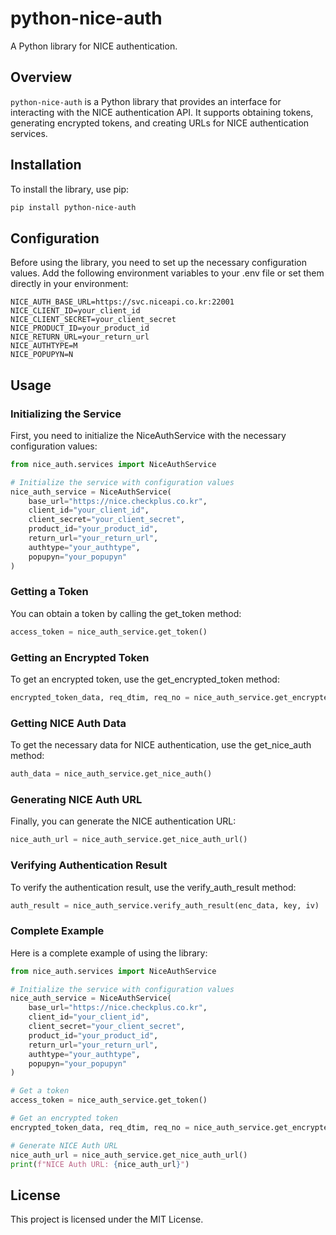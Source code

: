 # python-nice-auth

A Python library for NICE authentication.

## Overview

`python-nice-auth` is a Python library that provides an interface for interacting with the NICE authentication API. It supports obtaining tokens, generating encrypted tokens, and creating URLs for NICE authentication services.

## Installation

To install the library, use pip:

```bash
pip install python-nice-auth
```

## Configuration

Before using the library, you need to set up the necessary configuration values. Add the following environment variables to your .env file or set them directly in your environment:

```env
NICE_AUTH_BASE_URL=https://svc.niceapi.co.kr:22001
NICE_CLIENT_ID=your_client_id
NICE_CLIENT_SECRET=your_client_secret
NICE_PRODUCT_ID=your_product_id
NICE_RETURN_URL=your_return_url
NICE_AUTHTYPE=M
NICE_POPUPYN=N
```

## Usage

### Initializing the Service

First, you need to initialize the NiceAuthService with the necessary configuration values:

```python
from nice_auth.services import NiceAuthService

# Initialize the service with configuration values
nice_auth_service = NiceAuthService(
    base_url="https://nice.checkplus.co.kr",
    client_id="your_client_id",
    client_secret="your_client_secret",
    product_id="your_product_id",
    return_url="your_return_url",
    authtype="your_authtype",
    popupyn="your_popupyn"
)
```

### Getting a Token

You can obtain a token by calling the get_token method:

```python
access_token = nice_auth_service.get_token()
```


### Getting an Encrypted Token

To get an encrypted token, use the get_encrypted_token method:

```python
encrypted_token_data, req_dtim, req_no = nice_auth_service.get_encrypted_token(access_token)
```


### Getting NICE Auth Data
To get the necessary data for NICE authentication, use the get_nice_auth method:

```python
auth_data = nice_auth_service.get_nice_auth()
```


### Generating NICE Auth URL
Finally, you can generate the NICE authentication URL:

```python
nice_auth_url = nice_auth_service.get_nice_auth_url()
```

### Verifying Authentication Result
To verify the authentication result, use the verify_auth_result method:

```python
auth_result = nice_auth_service.verify_auth_result(enc_data, key, iv)
```

### Complete Example
Here is a complete example of using the library:

```python
from nice_auth.services import NiceAuthService

# Initialize the service with configuration values
nice_auth_service = NiceAuthService(
    base_url="https://nice.checkplus.co.kr",
    client_id="your_client_id",
    client_secret="your_client_secret",
    product_id="your_product_id",
    return_url="your_return_url",
    authtype="your_authtype",
    popupyn="your_popupyn"
)

# Get a token
access_token = nice_auth_service.get_token()

# Get an encrypted token
encrypted_token_data, req_dtim, req_no = nice_auth_service.get_encrypted_token(access_token)

# Generate NICE Auth URL
nice_auth_url = nice_auth_service.get_nice_auth_url()
print(f"NICE Auth URL: {nice_auth_url}")
```

## License
This project is licensed under the MIT License.

